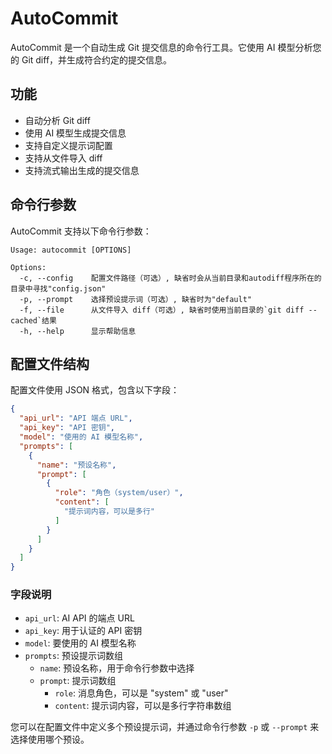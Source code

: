 # AutoCommit

AutoCommit 是一个自动生成 Git 提交信息的命令行工具。它使用 AI 模型分析您的 Git diff，并生成符合约定的提交信息。

## 功能

- 自动分析 Git diff
- 使用 AI 模型生成提交信息
- 支持自定义提示词配置
- 支持从文件导入 diff
- 支持流式输出生成的提交信息

## 命令行参数

AutoCommit 支持以下命令行参数：

```
Usage: autocommit [OPTIONS]

Options:
  -c, --config    配置文件路径（可选）, 缺省时会从当前目录和autodiff程序所在的目录中寻找"config.json"
  -p, --prompt    选择预设提示词（可选）, 缺省时为"default"
  -f, --file      从文件导入 diff（可选）, 缺省时使用当前目录的`git diff --cached`结果
  -h, --help      显示帮助信息
```

## 配置文件结构

配置文件使用 JSON 格式，包含以下字段：

```json
{
  "api_url": "API 端点 URL",
  "api_key": "API 密钥",
  "model": "使用的 AI 模型名称",
  "prompts": [
    {
      "name": "预设名称",
      "prompt": [
        {
          "role": "角色（system/user）",
          "content": [
            "提示词内容，可以是多行"
          ]
        }
      ]
    }
  ]
}
```

### 字段说明

- `api_url`: AI API 的端点 URL
- `api_key`: 用于认证的 API 密钥
- `model`: 要使用的 AI 模型名称
- `prompts`: 预设提示词数组
  - `name`: 预设名称，用于命令行参数中选择
  - `prompt`: 提示词数组
    - `role`: 消息角色，可以是 "system" 或 "user"
    - `content`: 提示词内容，可以是多行字符串数组

您可以在配置文件中定义多个预设提示词，并通过命令行参数 `-p` 或 `--prompt` 来选择使用哪个预设。
